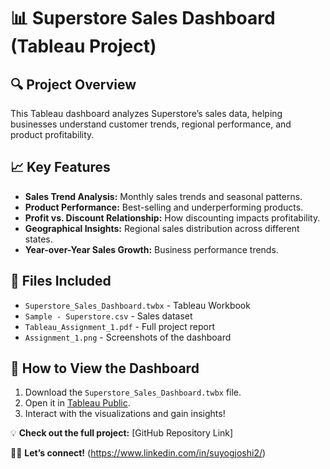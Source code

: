 # 📊 Superstore Sales Dashboard (Tableau Project)

## 🔍 Project Overview
This Tableau dashboard analyzes Superstore’s sales data, helping businesses understand customer trends, regional performance, and product profitability.

## 📈 Key Features
- **Sales Trend Analysis:** Monthly sales trends and seasonal patterns.
- **Product Performance:** Best-selling and underperforming products.
- **Profit vs. Discount Relationship:** How discounting impacts profitability.
- **Geographical Insights:** Regional sales distribution across different states.
- **Year-over-Year Sales Growth:** Business performance trends.

## 📂 Files Included
- `Superstore_Sales_Dashboard.twbx` - Tableau Workbook
- `Sample - Superstore.csv` - Sales dataset
- `Tableau_Assignment_1.pdf` - Full project report
- `Assignment_1.png` - Screenshots of the dashboard

## 🚀 How to View the Dashboard
1. Download the `Superstore_Sales_Dashboard.twbx` file.
2. Open it in [Tableau Public](https://public.tableau.com/).
3. Interact with the visualizations and gain insights!

💡 **Check out the full project:** [GitHub Repository Link]

👨‍💻 **Let’s connect!** (https://www.linkedin.com/in/suyogjoshi2/)


